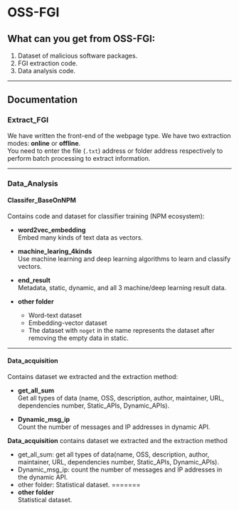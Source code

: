 # OSS-FGI

## What can you get from OSS-FGI:

1. Dataset of malicious software packages.  
2. FGI extraction code.  
3. Data analysis code.  

---

## Documentation

### Extract_FGI

We have written the front-end of the webpage type. We have two extraction modes: **online** or **offline**.  
You need to enter the file (`.txt`) address or folder address respectively to perform batch processing to extract information.

---

### Data_Analysis

#### Classifer_BaseOnNPM

Contains code and dataset for classifier training (NPM ecosystem):

- **word2vec_embedding**  
  Embed many kinds of text data as vectors.

- **machine_learing_4kinds**  
  Use machine learning and deep learning algorithms to learn and classify vectors.

- **end_result**  
  Metadata, static, dynamic, and all 3 machine/deep learning result data.

- **other folder**  
  - Word-text dataset  
  - Embedding-vector dataset  
  - The dataset with `noget` in the name represents the dataset after removing the empty data in static.

---

#### Data_acquisition

Contains dataset we extracted and the extraction method:

- **get_all_sum**  
  Get all types of data (name, OSS, description, author, maintainer, URL, dependencies number, Static_APIs, Dynamic_APIs).

- **Dynamic_msg_ip**  
  Count the number of messages and IP addresses in dynamic API.


**Data_acquisition** contains dataset we extracted and the extraction method
- get_all_sum: get all types of data(name, OSS, description, author, maintainer, URL, dependencies number, Static_APIs, Dynamic_APIs).
- Dynamic_msg_ip: count the number of messages and IP addresses in the dynamic API.
- other folder: Statistical dataset.
=======
- **other folder**  
  Statistical dataset.
